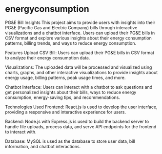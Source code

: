 # energyconsumption
PG&E Bill Insights
This project aims to provide users with insights into their PG&E (Pacific Gas and Electric Company) bills through interactive visualizations and a chatbot interface. Users can upload their PG&E bills in CSV format and explore various insights about their energy consumption patterns, billing trends, and ways to reduce energy consumption.

Features
Upload CSV Bill: Users can upload their PG&E bills in CSV format to analyze their energy consumption data.

Visualizations: The uploaded data will be processed and visualized using charts, graphs, and other interactive visualizations to provide insights about energy usage, billing patterns, peak usage times, and more.

Chatbot Interface: Users can interact with a chatbot to ask questions and get personalized insights about their bills, ways to reduce energy consumption, energy-saving tips, and recommendations.

Technologies Used
Frontend: React.js is used to develop the user interface, providing a responsive and interactive experience for users.

Backend: Node.js with Express.js is used to build the backend server to handle file uploads, process data, and serve API endpoints for the frontend to interact with.

Database: MySQL is used as the database to store user data, bill information, and chatbot interactions.
